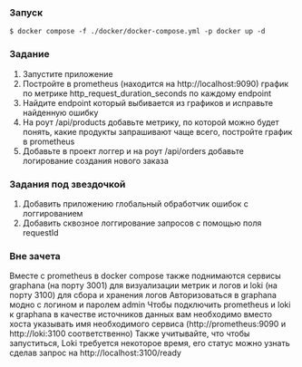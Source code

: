 ### Запуск

```shell
$ docker compose -f ./docker/docker-compose.yml -p docker up -d
```

### Задание

1. Запустите приложение
2. Постройте в prometheus (находится на http://localhost:9090) график по метрике http_request_duration_seconds по каждому endpoint
3. Найдите endpoint который выбивается из графиков и исправьте найденную ошибку
4. На роут /api/products добавьте метрику, по которой можно будет понять, какие продукты запрашивают чаще всего, постройте график в prometheus
5. Добавьте в проект логгер и на роут /api/orders добавьте логирование создания нового заказа

### Задания под звездочкой 

1. Добавить приложению глобальный обработчик ошибок с логгированием
2. Добавить сквозное логгирование запросов с помощью поля requestId

### Вне зачета

Вместе с prometheus в docker compose также поднимаются сервисы graphana (на порту 3001) для визуализации метрик и логов и loki (на порту 3100) для сбора и хранения логов
Авторизоваться в graphana модно с логином и паролем admin 
Чтобы подключить prometheus и loki к graphana в качестве источников данных вам необходимо вместо хоста указывать имя необходимого сервиса (http://prometheus:9090 и http://loki:3100 соответственно)
Также учитывайте, что чтобы запуститься, Loki требуется некоторое время, его статус можно узнать сделав запрос на http://localhost:3100/ready